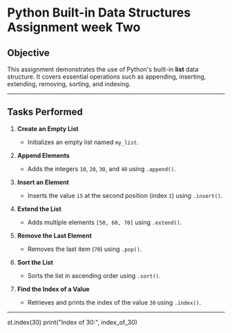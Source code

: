 #  Python Built-in Data Structures Assignment week Two

##  Objective
This assignment demonstrates the use of Python's built-in **list** data structure. It covers essential operations such as appending, inserting, extending, removing, sorting, and indexing.

---

##  Tasks Performed

1. **Create an Empty List**
   - Initializes an empty list named `my_list`.

2. **Append Elements**
   - Adds the integers `10`, `20`, `30`, and `40` using `.append()`.

3. **Insert an Element**
   - Inserts the value `15` at the second position (index `1`) using `.insert()`.

4. **Extend the List**
   - Adds multiple elements `[50, 60, 70]` using `.extend()`.

5. **Remove the Last Element**
   - Removes the last item (`70`) using `.pop()`.

6. **Sort the List**
   - Sorts the list in ascending order using `.sort()`.

7. **Find the Index of a Value**
   - Retrieves and prints the index of the value `30` using `.index()`.

---

st.index(30)
print("Index of 30:", index_of_30)
